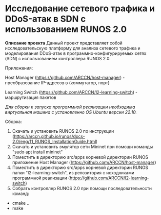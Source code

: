 # Исследование сетевого трафика и DDoS-атак в SDN с использованием RUNOS 2.0

**Описание проекта**
Данный проект представляет собой исследовательскую платформу для анализа сетевого трафика и моделирования DDoS-атак в программно-конфигурируемых сетях (SDN) с использованием контроллера RUNOS 2.0.

Приложения:

Host Manager (https://github.com/ARCCN/host-manager)  - преобразование IP-адресов в (коммутатор, порт)

Learning Switch (https://github.com/ARCCN/l2-learning-switch) - маршрутизация пакетов

*Для сборки и запуска программной реализации необходима виртуальная машина с установленно OS Ubuntu версии 22.10.*

Сборка:

1) Скачать и установить RUNOS 2.0 по инструкции (https://arccn.github.io/runos/docs-2.0/eng/11_RUNOS_InstallationGuide.html)
2) Скачать и установить эмулятор сети Mininet при помощи команды "sudo apt install mininet"
3) Поместить в директорию src/apps корневой директории RUNOS приложение Host Manager (https://github.com/ARCCN/host-manager)
4) Поместить в директорию src/apps корневой директории RUNOS папки "l2-learning-switch",  из репозитория с исходниками программной реализации (https://github.com/ARCCN/l2-learning-switch)
5) Собрать контроллер RUNOS 2.0 при помощи последовательности команд:
  - cmake ..
  - make
  
